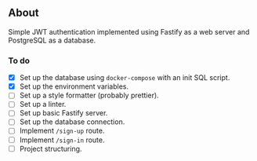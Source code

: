 ## About
Simple JWT authentication implemented using Fastify as a web server and PostgreSQL as a database.

### To do
- [x] Set up the database using `docker-compose` with an init SQL script.
- [x] Set up the environment variables.
- [ ] Set up a style formatter (probably prettier).
- [ ] Set up a linter.
- [ ] Set up basic Fastify server.
- [ ] Set up the database connection.
- [ ] Implement `/sign-up` route.
- [ ] Implement `/sign-in` route.
- [ ] Project structuring.